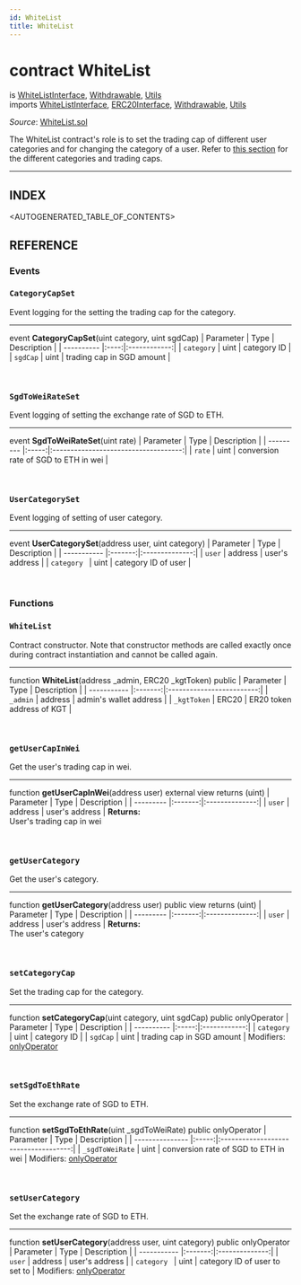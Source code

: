 ```yaml
---
id: WhiteList
title: WhiteList
---
```

# contract WhiteList
is [WhiteListInterface](api-whitelistinterface.md), [Withdrawable](api-withdrawable.md), [Utils](api-utils.md)\
imports [WhiteListInterface](api-whitelistinterface.md), [ERC20Interface](api-erc-20-interface.md), [Withdrawable](api-withdrawable.md), [Utils](api-utils.md)

*Source*: [WhiteList.sol](https://github.com/KyberNetwork/smart-contracts/blob/v1.0.0/contracts/WhiteList.sol)

The WhiteList contract's role is to set the trading cap of different user categories and for changing the category of a user. Refer to [this section](MiscellaneousGuide#whitelist-categories-limits) for the different categories and trading caps.
___

## INDEX

<AUTOGENERATED_TABLE_OF_CONTENTS>

## REFERENCE

### Events

### `CategoryCapSet`
Event logging for the setting the trading cap for the category.
___
event __CategoryCapSet__(uint category, uint sgdCap)
| Parameter  | Type | Description  |
| ---------- |:----:|:------------:|
| `category` | uint | category ID |
| `sgdCap`   | uint | trading cap in SGD amount |

<br />

### `SgdToWeiRateSet`
Event logging of setting the exchange rate of SGD to ETH.
___
event __SgdToWeiRateSet__(uint rate)
| Parameter | Type  | Description                          |
| --------- |:-----:|:------------------------------------:|
| `rate`    | uint  | conversion rate of SGD to ETH in wei |

<br />

### `UserCategorySet`
Event logging of setting of user category.
___
event __UserCategorySet__(address user, uint category)
| Parameter   | Type    | Description    |
| ----------- |:-------:|:--------------:|
| `user`      | address | user's address |
| `category ` | uint    | category ID of user   |

<br />

### Functions

### `WhiteList`
Contract constructor. Note that constructor methods are called exactly once during contract instantiation and cannot be called again.
___
function __WhiteList__(address \_admin, ERC20 \_kgtToken) public
| Parameter   | Type    | Description               |
| ----------- |:-------:|:-------------------------:|
| `_admin`    | address | admin's wallet address    |
| `_kgtToken` | ERC20   | ER20 token address of KGT |

<br />

### `getUserCapInWei`
Get the user's trading cap in wei.
___
function __getUserCapInWei__(address user) external view returns (uint)
| Parameter | Type    | Description    |
| --------- |:-------:|:--------------:|
| `user`    | address | user's address |
**Returns:**\
User's trading cap in wei

<br />

### `getUserCategory`
Get the user's category.
___
function __getUserCategory__(address user) public view returns (uint)
| Parameter | Type    | Description    |
| --------- |:-------:|:--------------:|
| `user`    | address | user's address |
**Returns:**\
The user's category

<br />

### `setCategoryCap`
Set the trading cap for the category.
___
function __setCategoryCap__(uint category, uint sgdCap) public onlyOperator
| Parameter  | Type  | Description  |
| ---------- |:-----:|:------------:|
| `category` | uint  | category ID |
| `sgdCap`   | uint  | trading cap in SGD amount |
Modifiers: [onlyOperator](api-permissiongroups.md#onlyoperator)

<br />

### `setSgdToEthRate`
Set the exchange rate of SGD to ETH.
___
function __setSgdToEthRate__(uint \_sgdToWeiRate) public onlyOperator
| Parameter       | Type  | Description                          |
| --------------- |:-----:|:------------------------------------:|
| `_sgdToWeiRate` | uint  | conversion rate of SGD to ETH in wei |
Modifiers: [onlyOperator](api-permissiongroups.md#onlyoperator)

<br />

### `setUserCategory`
Set the exchange rate of SGD to ETH.
___
function __setUserCategory__(address user, uint category) public onlyOperator
| Parameter   | Type    | Description    |
| ----------- |:-------:|:--------------:|
| `user`      | address | user's address |
| `category ` | uint    | category ID of user to set to   |
Modifiers: [onlyOperator](api-permissiongroups.md#onlyoperator)

<br />
